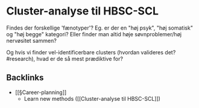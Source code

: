 # Cluster-analyse til HBSC-SCL
Findes der forskellige 'fænotyper'? Eg. er der en "høj psyk", "høj somatisk" og "høj begge" kategori? Eller finder man altid høje søvnproblemer/høj nervøsitet sammen?

Og hvis vi finder vel-identificerbare clusters (hvordan valideres det? #research), hvad er de så mest prædiktive for?

## Backlinks
* [[§Career-planning]]
	* Learn new methods ([[Cluster-analyse til HBSC-SCL]])

<!-- #work/research-idea #Work -->

<!-- {BearID:1B1C6EC9-A80B-4B07-958F-AF917F968FA1-15756-0000130BA0B53AF0} -->
